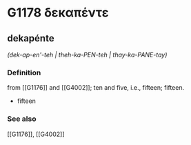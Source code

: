 # G1178 δεκαπέντε

## dekapénte

_(dek-ap-en'-teh | theh-ka-PEN-teh | thay-ka-PANE-tay)_

### Definition

from [[G1176]] and [[G4002]]; ten and five, i.e., fifteen; fifteen.

- fifteen

### See also

[[G1176]], [[G4002]]

